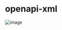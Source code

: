 # openapi-xml

![image](https://user-images.githubusercontent.com/32080412/64585157-8b968080-d3d2-11e9-8525-f0b4697ecdc4.png)
